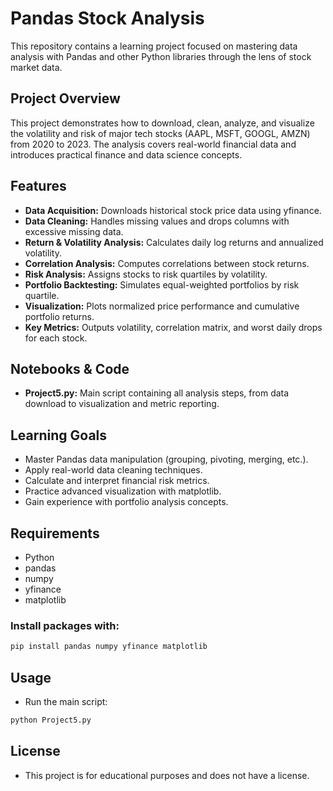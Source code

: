# Pandas Stock Analysis

This repository contains a learning project focused on mastering data analysis with Pandas and other Python libraries through the lens of stock market data.

## Project Overview

This project demonstrates how to download, clean, analyze, and visualize the volatility and risk of major tech stocks (AAPL, MSFT, GOOGL, AMZN) from 2020 to 2023. The analysis covers real-world financial data and introduces practical finance and data science concepts.

## Features

- **Data Acquisition:** Downloads historical stock price data using yfinance.
- **Data Cleaning:** Handles missing values and drops columns with excessive missing data.
- **Return & Volatility Analysis:** Calculates daily log returns and annualized volatility.
- **Correlation Analysis:** Computes correlations between stock returns.
- **Risk Analysis:** Assigns stocks to risk quartiles by volatility.
- **Portfolio Backtesting:** Simulates equal-weighted portfolios by risk quartile.
- **Visualization:** Plots normalized price performance and cumulative portfolio returns.
- **Key Metrics:** Outputs volatility, correlation matrix, and worst daily drops for each stock.

## Notebooks & Code

- **Project5.py:** Main script containing all analysis steps, from data download to visualization and metric reporting.

## Learning Goals

- Master Pandas data manipulation (grouping, pivoting, merging, etc.).
- Apply real-world data cleaning techniques.
- Calculate and interpret financial risk metrics.
- Practice advanced visualization with matplotlib.
- Gain experience with portfolio analysis concepts.

## Requirements

- Python
- pandas
- numpy
- yfinance
- matplotlib

### Install packages with:

```bash
pip install pandas numpy yfinance matplotlib
```

## Usage

- Run the main script:

```bash
python Project5.py
```

## License

- This project is for educational purposes and does not have a license.
